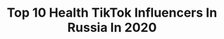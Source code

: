 ---
title: Top 10 Health TikTok Influencers In Russia In 2020
description: >-
  Find top health TikTok influencers in Russia in 2020. Most popular hashtags: #ownvoice #sky #foryou.
platform: TikTok
hits: 8
text_top: Discover the most popular TikTok influencers on inBeat.
text_bottom: Our search engine holds 8 TikTok influencers like this in Russia for you to pitch.
profiles:
  - username: "scatman_yaromur"
    fullname: >-
      теперь открыт
    bio: >-
      | official | ☝вот столько крутых челов👆 здесь есть: мемы🍒история🍓маппинг🍍
    location: "Russia"
    followers: 20800
    engagement: 1447
    commentsToLikes: 0.132576
    id: ckd6wq0lnsrgn0j23lgnkw3th
    verified: false
    hashtags: "#webstagram, #follow4follow, #popularpic, #cute"
  - username: "k1ssf0u"
    fullname: >-
      k1ssf0u
    bio: >-
      а ним е пси х
    location: "Russia"
    followers: 129100
    engagement: 1665
    commentsToLikes: 0.016637
    id: ckb9r6imvnewg0j23e9hswr8u
    verified: false
    hashtags: "#jazminbean, #water, #health"
  - username: "rjnimmy"
    fullname: >-
      rjnimmy
    bio: >-
      
    location: "Russia"
    followers: 61900
    engagement: 568
    commentsToLikes: 0.029565
    id: ck9n4jat24m0h0j78jkj285j7
    verified: false
    hashtags: "#tiktokdubai, #ownvoice, #fyp, #tiktok"
  - username: "coksiroksi"
    fullname: >-
      Пальчики оближешь
    bio: >-
      Полное видео смотри на канале 👆🏻Ютюбааа😉
    location: "Russia"
    followers: 60800
    engagement: 1374
    commentsToLikes: 0.009575
    id: ckb9ixrik9srq0j23k6rf6cab
    verified: false
    hashtags: "#chia, #seeds, #coconut, #healthfood"
  - username: "liyakova"
    fullname: >-
      Julia ✔
    bio: >-
      ▪︎Food & Travel▪︎ 🍒🍓🥑⛰🤘☕❤ 👉🏻👉🏻👉🏻 Instagram 👆 @liyakova
    location: "Russia"
    followers: 12000
    engagement: 376
    commentsToLikes: 0.019332
    id: ckbkop8v8iwep0j23nmk9zl9b
    verified: false
    hashtags: "#vegan, #diy, #food, #sky"
  - username: "unicoffers"
    fullname: >-
      UNICOFFERS
    bio: >-
      👇CLICK👇
    location: "Russia"
    followers: 7970
    engagement: 275
    commentsToLikes: 0.008877
    id: ckbqiwr6b466e0j23knlf5ev3
    verified: false
    hashtags: "#fix, #wow, #viral, #gadget"
  - username: "polabr"
    fullname: >-
      polina 🧸🍃🎨🖌️🧶🦕
    bio: >-
      (cwbf?) spb, ru 🌧️ am i shadowbanned or just boring? my small store ↓
    location: "Russia"
    followers: 9897
    engagement: 1343
    commentsToLikes: 0.019998
    id: ckdbz3hpleujw0j23tre0zumy
    verified: false
    hashtags: "#outfits, #cagetheelephant, #albumcover, #crochet"
  - username: "albusalbertos"
    fullname: >-
      Albusalbertos
    bio: >-
      просматриваешь профиль - подписывайся! нас уже 5000, мы большие молодцы!
    location: "Russia"
    followers: 5385
    engagement: 1023
    commentsToLikes: 0.013715
    id: ck8opwj1150jz0j78ohenum0d
    verified: false
    hashtags: "#mafiaoc, #demonoc, #clownoc, #comics"
---